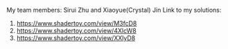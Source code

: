 My team members: Sirui Zhu and Xiaoyue(Crystal) Jin
Link to my solutions: 
1. https://www.shadertoy.com/view/M3fcD8
2. https://www.shadertoy.com/view/4XlcW8
3. https://www.shadertoy.com/view/XXlyD8
